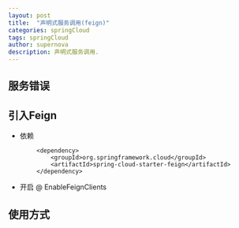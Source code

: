 ```yaml
---
layout: post
title:  "声明式服务调用(feign)"
categories: springCloud
tags: springCloud
author: supernova
description: 声明式服务调用.
---
```

## 服务错误
  

## 引入Feign
* 依赖

```
        <dependency>
			<groupId>org.springframework.cloud</groupId>
			<artifactId>spring-cloud-starter-feign</artifactId>
		</dependency>
```

* 开启
@ EnableFeignClients

## 使用方式



